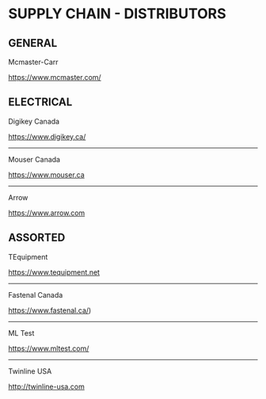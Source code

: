 # SUPPLY CHAIN - DISTRIBUTORS

## GENERAL

Mcmaster-Carr

https://www.mcmaster.com/

## ELECTRICAL

Digikey Canada

https://www.digikey.ca/

---

Mouser Canada

https://www.mouser.ca

---

Arrow

https://www.arrow.com

## ASSORTED

TEquipment

https://www.tequipment.net

---

Fastenal Canada

https://www.fastenal.ca/)

---

ML Test

https://www.mltest.com/

---

Twinline USA

http://twinline-usa.com



